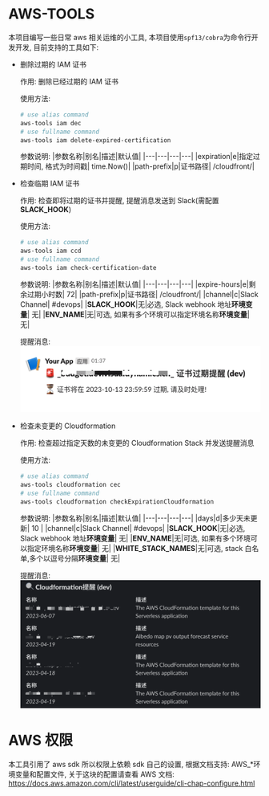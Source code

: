# AWS-TOOLS

本项目编写一些日常 aws 相关运维的小工具, 本项目使用`spf13/cobra`为命令行开发开发, 目前支持的工具如下:

- 删除过期的 IAM 证书

  作用: 删除已经过期的 IAM 证书

  使用方法:

  ```bash
  # use alias command
  aws-tools iam dec
  # use fullname command
  aws-tools iam delete-expired-certification
  ```

  参数说明:
  |参数名称|别名|描述|默认值|
  |---|---|---|---|
  |expiration|e|指定过期时间, 格式为时间戳| time.Now()|
  |path-prefix|p|证书路径| /cloudfront/|

- 检查临期 IAM 证书

  作用: 检查即将过期的证书并提醒, 提醒消息发送到 Slack(需配置 **SLACK_HOOK**)

  使用方法:

  ```bash
  # use alias command
  aws-tools iam ccd
  # use fullname command
  aws-tools iam check-certification-date
  ```

  参数说明:
  |参数名称|别名|描述|默认值|
  |---|---|---|---|
  |expire-hours|e|剩余过期小时数| 72|
  |path-prefix|p|证书路径| /cloudfront/|
  |channel|c|Slack Channel| #devops|
  |**SLACK_HOOK**|无|必选, Slack webhook 地址**环境变量**| 无|
  |**ENV_NAME**|无|可选, 如果有多个环境可以指定环境名称**环境变量**| 无|

  提醒消息:
  ![提醒消息](https://raw.githubusercontent.com/nnsay/gist/main/img20230629183823.png)

- 检查未变更的 Cloudformation

  作用: 检查超过指定天数的未变更的 Cloudformation Stack 并发送提醒消息

  使用方法:

  ```bash
  # use alias command
  aws-tools cloudformation cec
  # use fullname command
  aws-tools cloudformation checkExpirationCloudformation
  ```

  参数说明:
  |参数名称|别名|描述|默认值|
  |---|---|---|---|
  |days|d|多少天未更新| 10 |
  |channel|c|Slack Channel| #devops|
  |**SLACK_HOOK**|无|必选, Slack webhook 地址**环境变量**| 无|
  |**ENV_NAME**|无|可选, 如果有多个环境可以指定环境名称**环境变量**| 无|
  |**WHITE_STACK_NAMES**|无|可选, stack 白名单,多个以逗号分隔**环境变量**| 无|

  提醒消息:
  ![提醒消息](https://raw.githubusercontent.com/nnsay/gist/main/img20230629183017.png)

# AWS 权限

本工具引用了 aws sdk 所以权限上依赖 sdk 自己的设置, 根据文档支持: AWS\_\*环境变量和配置文件, 关于这块的配置请查看 AWS 文档: https://docs.aws.amazon.com/cli/latest/userguide/cli-chap-configure.html
